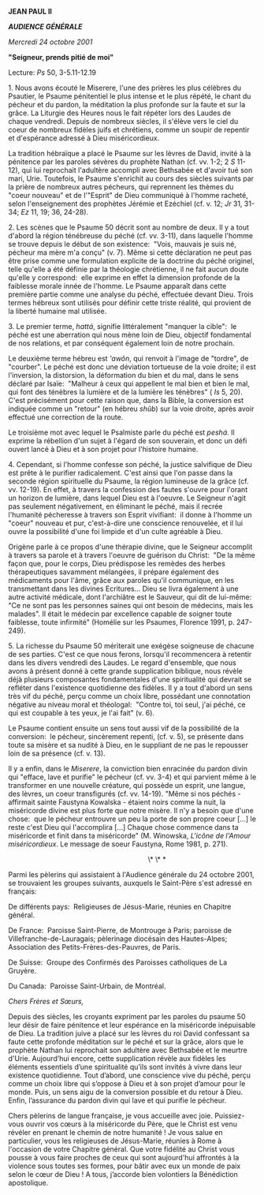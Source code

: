 **JEAN PAUL II**

***AUDIENCE GÉNÉRALE***

*Mercredi 24 octobre 2001*

**"Seigneur, prends pitié de moi"**

Lecture:
*Ps* 50, 3-5.11-12.19

1. Nous avons écouté le Miserere, l'une des prières les plus célèbres du Psautier, le Psaume pénitentiel le plus intense et le plus répété, le chant du pécheur et du pardon, la méditation la plus profonde sur la faute et sur la grâce. La Liturgie des Heures nous le fait répéter lors des Laudes de chaque vendredi. Depuis de nombreux siècles, il s'élève vers le ciel du coeur de nombreux fidèles juifs et chrétiens, comme un soupir de repentir et d'espérance adressé à Dieu miséricordieux.

La tradition hébraïque a placé le Psaume sur les lèvres de David, invité à la pénitence par les paroles sévères du prophète Nathan (cf. vv. 1-2; 2
*S* 11-12), qui lui reprochait l'adultère accompli avec Bethsabée et d'avoir tué son mari, Urie. Toutefois, le Psaume s'enrichit au cours des siècles suivants par la prière de nombreux autres pécheurs, qui reprennent les thèmes du "coeur nouveau" et de l'"Esprit" de Dieu communiqué à l'homme racheté, selon l'enseignement des prophètes Jérémie et Ezéchiel (cf. v. 12;
*Jr* 31, 31-34;
*Ez* 11, 19; 36, 24-28).

2. Les scènes que le Psaume 50 décrit sont au nombre de deux. Il y a tout d'abord la région ténébreuse du péché (cf. vv. 3-11), dans laquelle l'homme se trouve depuis le début de son existence:  "Vois, mauvais je suis né, pécheur ma mère m'a conçu" (v. 7). Même si cette déclaration ne peut pas être prise comme une formulation explicite de la doctrine du péché originel, telle qu'elle a été définie par la théologie chrétienne, il ne fait aucun doute qu'elle y correspond:  elle exprime en effet la dimension profonde de la faiblesse morale innée de l'homme. Le Psaume apparaît dans cette première partie comme une analyse du péché, effectuée devant Dieu. Trois termes hébreux sont utilisés pour définir cette triste réalité, qui provient de la liberté humaine mal utilisée.

3. Le premier terme, *hattá*, signifie littéralement "manquer la cible":  le péché est une aberration qui nous mène loin de Dieu, objectif fondamental de nos relations, et par conséquent également loin de notre prochain.

Le deuxième terme hébreu est *'awôn*, qui renvoit à l'image de "tordre", de "courber". Le péché est donc une déviation tortueuse de la voie droite; il est l'inversion, la distorsion, la déformation du bien et du mal, dans le sens déclaré par Isaïe:  "Malheur à ceux qui appellent le mal bien et bien le mal, qui font des ténèbres la lumière et de la lumière les ténèbres" ( *Is* 5, 20). C'est précisément pour cette raison que, dans la Bible, la conversion est indiquée comme un "retour" (en hébreu *shûb*) sur la voie droite, après avoir effectué une correction de la route.

Le troisième mot avec lequel le Psalmiste parle du péché est *peshá*. Il exprime la rébellion d'un sujet à l'égard de son souverain, et donc un défi ouvert lancé à Dieu et à son projet pour l'histoire humaine.

4. Cependant, si l'homme confesse son péché, la justice salvifique de Dieu est prête à le purifier radicalement. C'est ainsi que l'on passe dans la seconde région spirituelle du Psaume, la région lumineuse de la grâce (cf. vv. 12-19). En effet, à travers la confession des fautes s'ouvre pour l'orant un horizon de lumière, dans lequel Dieu est à l'oeuvre. Le Seigneur n'agit pas seulement négativement, en éliminant le péché, mais il recrée l'humanité pécheresse à travers son Esprit vivifiant:  il donne à l'homme un "coeur" nouveau et pur, c'est-à-dire une conscience renouvelée, et il lui ouvre la possibilité d'une foi limpide et d'un culte agréable à Dieu.

Origène parle à ce propos d'une thérapie divine, que le Seigneur accomplit à travers sa parole et à travers l'oeuvre de guérison du Christ:  "De la même façon que, pour le corps, Dieu prédispose les remèdes des herbes thérapeutiques savamment mélangées, il prépare également des médicaments pour l'âme, grâce aux paroles qu'il communique, en les transmettant dans les divines Ecritures... Dieu se livra également à une autre activité médicale, dont l'archiâtre est le Sauveur, qui dit de lui-même:  "Ce ne sont pas les personnes saines qui ont besoin de médecins, mais les malades". Il était le médecin par excellence capable de soigner toute faiblesse, toute infirmité" (Homélie sur les Psaumes, Florence 1991, p. 247-249).

5. La richesse du Psaume 50 mériterait une exégèse soigneuse de chacune de ses parties. C'est ce que nous ferons, lorsqu'il recommencera à retentir dans les divers vendredi des Laudes. Le regard d'ensemble, que nous avons à présent donné à cette grande supplication biblique, nous révèle déjà plusieurs composantes fondamentales d'une spiritualité qui devrait se refléter dans l'existence quotidienne des fidèles. Il y a tout d'abord un sens très vif du péché, perçu comme un choix libre, possédant une connotation négative au niveau moral et théologal:  "Contre toi, toi seul, j'ai péché, ce qui est coupable à tes yeux, je l'ai fait" (v. 6).

Le Psaume contient ensuite un sens tout aussi vif de la possibilité de la conversion:  le pécheur, sincèrement repenti, (cf. v. 5), se présente dans toute sa misère et sa nudité à Dieu, en le suppliant de ne pas le repousser loin de sa présence (cf. v. 13).

Il y a enfin, dans le *Miserere*, la conviction bien enracinée du pardon divin qui "efface, lave et purifie" le pécheur (cf. vv. 3-4) et qui parvient même à le transformer en une nouvelle créature, qui possède un esprit, une langue, des lèvres, un coeur transfigurés (cf. vv. 14-19). "Même si nos péchés - affirmait sainte Faustyna Kowalska - étaient noirs comme la nuit, la miséricorde divine est plus forte que notre misère. Il n'y a besoin que d'une chose:  que le pécheur entrouvre un peu la porte de son propre coeur \[...\] le reste c'est Dieu qui l'accomplira \[...\] Chaque chose commence dans ta miséricorde et finit dans ta miséricorde" (M. Winowska, *L'icône de l'Amour miséricordieux*. Le message de soeur Faustyna, Rome 1981, p. 271).

                                                                        \\* \\* \*

Parmi les pèlerins qui assistaient à l'Audience générale du 24 octobre 2001, se trouvaient les groupes suivants, auxquels le Saint-Père s'est adressé en français:

De différents pays:  Religieuses de Jésus-Marie, réunies en Chapitre général.

De France:  Paroisse Saint-Pierre, de Montrouge à Paris; paroisse de Villefranche-de-Lauragais; pèlerinage diocésain des Hautes-Alpes; Association des Petits-Frères-des-Pauvres, de Paris.

De Suisse:  Groupe des Confirmés des Paroisses catholiques de La Gruyère.

Du Canada:  Paroisse Saint-Urbain, de Montréal.

*Chers Frères et Sœurs,*

Depuis des siècles, les croyants expriment par les paroles du psaume 50 leur désir de faire pénitence et leur espérance en la miséricorde inépuisable de Dieu. La tradition juive a placé sur les lèvres du roi David confessant sa faute cette profonde méditation sur le péché et sur la grâce, alors que le prophète Nathan lui reprochait son adultère avec Bethsabée et le meurtre d'Urie. Aujourd’hui encore, cette supplication révèle aux fidèles les éléments essentiels d’une spiritualité qu’ils sont invités à vivre dans leur existence quotidienne. Tout d’abord, une conscience vive du péché, perçu comme un choix libre qui s’oppose à Dieu et à son projet d’amour pour le monde. Puis, un sens aigu de la conversion possible et du retour à Dieu. Enfin, l’assurance du pardon divin qui lave et qui purifie le pécheur.

Chers pèlerins de langue française, je vous accueille avec joie. Puissiez-vous ouvrir vos cœurs à la miséricorde du Père, que le Christ est venu révéler en prenant le chemin de notre humanité ! Je vous salue en particulier, vous les religieuses de Jésus-Marie, réunies à Rome à l'occasion de votre Chapitre général. Que votre fidélité au Christ vous pousse à vous faire proches de ceux qui sont aujourd'hui affrontés à la violence sous toutes ses formes, pour bâtir avec eux un monde de paix selon le cœur de Dieu ! A tous, j’accorde bien volontiers la Bénédiction apostolique.